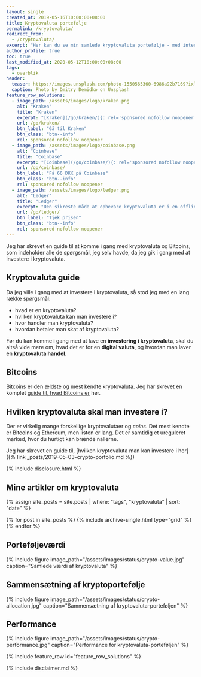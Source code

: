```yaml
---
layout: single
created_at: 2019-05-16T10:00:00+08:00
title: Kryptovaluta portefølje
permalink: /kryptovaluta/
redirect_from:
  - /cryptovaluta/
excerpt: "Her kan du se min samlede kryptovaluta portefølje - med intern rente, totalt investeret og indkomst."
author_profile: true
toc: true
last_modified_at: 2020-05-12T10:00:00+08:00
tags:
  - overblik
header:
  teaser: https://images.unsplash.com/photo-1550565360-6986a92b7169?ixlib=rb-1.2.1&ixid=eyJhcHBfaWQiOjEyMDd9&auto=format&fit=crop&w=400&q=80
  caption: Photo by Dmitry Demidko on Unsplash
feature_row_solutions:
  - image_path: /assets/images/logo/kraken.png
    alt: "Kraken"
    title: "Kraken"
    excerpt: "[Kraken](/go/kraken/){: rel='sponsored nofollow noopener' } er min foretrukne børs til at købe krypto. Den har et fint udvalg og er let at bruge."
    url: /go/kraken/
    btn_label: "Gå til Kraken"
    btn_class: "btn--info"
    rel: sponsored nofollow noopener
  - image_path: /assets/images/logo/coinbase.png
    alt: "Coinbase"
    title: "Coinbase"
    excerpt: "[Coinbase](/go/coinbase/){: rel='sponsored nofollow noopener' } er et let sted at købe kryptovaluta. Hvis du bruger mit link, så får du for 10 USD, når du køber for 100 USD."
    url: /go/coinbase/
    btn_label: "Få 66 DKK på Coinbase"
    btn_class: "btn--info"
    rel: sponsored nofollow noopener
  - image_path: /assets/images/logo/ledger.png
    alt: "Ledger"
    title: "Ledger"
    excerpt: "Den sikreste måde at opbevare kryptovaluta er i en offline hardware wallet. [Ledger](/go/ledger/){: rel='sponsored nofollow noopener' } er førende på markedet."
    url: /go/ledger/
    btn_label: "Tjek prisen"
    btn_class: "btn--info"
    rel: sponsored nofollow noopener
---
```


Jeg har skrevet en guide til at komme i gang med kryptovaluta og Bitcoins, som indeholder alle de spørgsmål, jeg selv havde, da jeg gik i gang med at investere i kryptovaluta.

## Kryptovaluta guide

Da jeg ville i gang med at investere i kryptovaluta, så stod jeg med en lang række spørgsmål:

- hvad er en kryptovaluta?
- hvilken kryptovaluta kan man investere i?
- hvor handler man kryptovaluta?
- hvordan betaler man skat af kryptovaluta?

Før du kan komme i gang med at lave en **investering i kryptovaluta**, skal du altså vide mere om, hvad det er for en **digital valuta**, og hvordan man laver en **kryptovaluta handel**.

## Bitcoins

Bitcoins er den ældste og mest kendte kryptovaluta. Jeg har skrevet en komplet [guide til, hvad Bitcoins er](/bitcoins/) her.

## Hvilken kryptovaluta skal man investere i?

Der er virkelig mange forskellige kryptovalutaer og _coins_. Det mest kendte er Bitcoins og Ethereum, men listen er lang. Det er samtidig et ureguleret marked, hvor du hurtigt kan brænde nallerne.

Jeg har skrevet en guide til, [hvilken kryptovaluta man kan investere i her]({% link _posts/2019-05-03-crypto-porfolio.md %})

{% include disclosure.html %}

## Mine artikler om kryptovaluta

<div class="feature__wrapper">

{% assign site_posts = site.posts | where: "tags", "kryptovaluta" | sort: "date" %}

{% for post in site_posts %}
  {% include archive-single.html type="grid" %}
{% endfor %}

</div>

## Porteføljeværdi

{% include figure image_path="/assets/images/status/crypto-value.jpg" caption="Samlede værdi af kryptovaluta" %}

## Sammensætning af kryptoportefølje

{% include figure image_path="/assets/images/status/crypto-allocation.jpg" caption="Sammensætning af kryptovaluta-porteføljen" %}

## Performance

{% include figure image_path="/assets/images/status/crypto-performance.jpg" caption="Performance for kryptovaluta-porteføljen" %}

{% include feature_row id="feature_row_solutions" %}

{% include disclaimer.md %}
